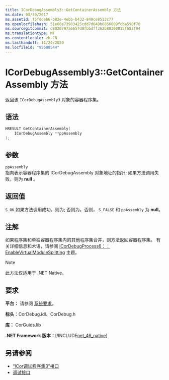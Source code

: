 ```yaml
---
title: ICorDebugAssembly3::GetContainerAssembly 方法
ms.date: 03/30/2017
ms.assetid: f5fddeb6-b82e-4ebb-b432-849ce8513c77
ms.openlocfilehash: 51e68e73983425cdd7d648b6856809fcba590f70
ms.sourcegitcommit: d8020797a6657d0fbbdff362b80300815f682f94
ms.translationtype: MT
ms.contentlocale: zh-CN
ms.lasthandoff: 11/24/2020
ms.locfileid: "95688544"
---
```

# <a name="icordebugassembly3getcontainerassembly-method"></a>ICorDebugAssembly3::GetContainerAssembly 方法

返回该 `ICorDebugAssembly3` 对象的容器程序集。  
  
## <a name="syntax"></a>语法  
  
```cpp  
HRESULT GetContainerAssembly(  
    ICorDebugAssembly **ppAssembly  
);  
```  
  
## <a name="parameters"></a>参数  

 `ppAssembly`  
 指向表示容器程序集的 ICorDebugAssembly 对象地址的指针; 如果方法调用失败，则为 **null** 。  
  
## <a name="return-value"></a>返回值  

 `S_OK` 如果方法调用成功，则为; 否则为。否则， `S_FALSE` 和 `ppAssembly` 为 **null**。  
  
## <a name="remarks"></a>注解  

 如果程序集和单独容器程序集内的其他程序集合并，则方法返回容器程序集。 有关详细信息和术语，请参阅 [ICorDebugProcess6：： EnableVirtualModuleSplitting](icordebugprocess6-enablevirtualmodulesplitting-method.md) 主题。  
  
> [!NOTE]
> 此方法仅适用于 .NET Native。  
  
## <a name="requirements"></a>要求  

 **平台：** 请参阅 [系统要求](../../get-started/system-requirements.md)。  
  
 **标头**：CorDebug.idl、CorDebug.h  
  
 **库：** CorGuids.lib  
  
 **.NET Framework 版本：**[!INCLUDE[net_46_native](../../../../includes/net-46-native-md.md)]  
  
## <a name="see-also"></a>另请参阅

- [“ICor调试程序集3”接口](icordebugassembly3-interface.md)
- [调试接口](debugging-interfaces.md)
